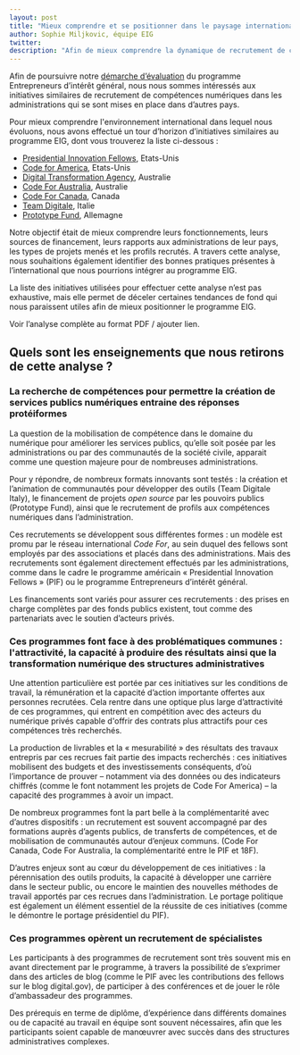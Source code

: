 ```yaml
---
layout: post
title: "Mieux comprendre et se positionner dans le paysage international des initiatives de recrutement de compétences numériques dans l'administration"
author: Sophie Miljkovic, équipe EIG
twitter: 
description: "Afin de mieux comprendre la dynamique de recrutement de compétences numérique pour répondre à des problèmes publics dans laquelle le programme EIG s'inscrit, nous avons effectué une analyse comparative de certaines de ces initiatives."
---
```


Afin de poursuivre notre [démarche d’évaluation](https://entrepreneur-interet-general.etalab.gouv.fr/blog/2019/06/12/demarche-mesure-impact-eig.html) du programme Entrepreneurs d’intérêt général, nous nous sommes intéressés aux initiatives similaires de recrutement de compétences numériques dans les administrations qui se sont mises en place dans d’autres pays.

Pour mieux comprendre l'environnement international dans lequel nous évoluons, nous avons effectué un tour d’horizon d’initiatives similaires au programme EIG, dont vous trouverez la liste ci-dessous : 
- [Presidential Innovation Fellows](https://presidentialinnovationfellows.gov/), Etats-Unis
- [Code for America](https://www.codeforamerica.org/), Etats-Unis
- [Digital Transformation Agency](https://www.dta.gov.au/), Australie
- [Code For Australia](https://codeforaustralia.org/), Australie
- [Code For Canada](https://codeforaustralia.org/), Canada
- [Team Digitale](https://teamdigitale.governo.it/), Italie
- [Prototype Fund](https://prototypefund.de/), Allemagne

Notre objectif était de mieux comprendre leurs fonctionnements, leurs sources de financement, leurs rapports aux administrations de leur pays, les types de projets menés et les profils recrutés. A travers cette analyse, nous souhaitions également identifier des bonnes pratiques présentes à l’international que nous pourrions intégrer au programme EIG.

La liste des initiatives utilisées pour effectuer cette analyse n’est pas exhaustive, mais elle permet de déceler certaines tendances de fond qui nous paraissent utiles afin de mieux positionner le programme EIG.

Voir l’analyse complète au format PDF / ajouter lien.

## Quels sont les enseignements que nous retirons de cette analyse ? 

### La recherche de compétences pour permettre la création de services publics numériques entraine des réponses protéiformes 

La question de la mobilisation de compétence dans le domaine du numérique pour améliorer les services publics, qu’elle soit posée par les administrations ou par des communautés de la société civile, apparait comme une question majeure pour de nombreuses administrations.

Pour y répondre, de nombreux formats innovants sont testés : la création et l’animation de communautés pour développer des outils (Team Digitale Italy), le financement de projets *open source* par les pouvoirs publics (Prototype Fund), ainsi que le recrutement de profils aux compétences numériques dans l’administration.

Ces recrutements se développent sous différentes formes : un modèle est promu par le réseau international *Code For*, au sein duquel des fellows sont employés par des associations et placés dans des administrations. Mais des recrutements sont également directement effectués par les administrations, comme dans le cadre le programme américain « Presidential Innovation Fellows » (PIF) ou le programme Entrepreneurs d’intérêt général.

Les financements sont variés pour assurer ces recrutements : des prises en charge complètes par des fonds publics existent, tout comme des partenariats avec le soutien d’acteurs privés.

### Ces programmes font face à des problématiques communes : l'attractivité, la capacité à produire des résultats ainsi que la transformation numérique des structures administratives

Une attention particulière est portée par ces initiatives sur les conditions de travail, la rémunération et la capacité d’action importante offertes aux personnes recrutées. Cela rentre dans une optique plus large d’attractivité de ces programmes, qui entrent en compétition avec des acteurs du numérique privés capable d'offrir des contrats plus attractifs pour ces compétences très recherchés.

La production de livrables et la « mesurabilité » des résultats des travaux entrepris par ces recrues fait partie des impacts recherchés : ces initiatives mobilisent des budgets et des investissements conséquents, d’où l’importance de prouver – notamment via des données ou des indicateurs chiffrés (comme le font notamment les projets de Code For America) – la capacité des programmes à avoir un impact.

De nombreux programmes font la part belle à la complémentarité avec d’autres dispositifs : un recrutement est souvent accompagné par des formations auprès d’agents publics, de transferts de compétences, et de mobilisation de communautés autour d’enjeux communs. (Code For Canada, Code For Australia, la complémentarité entre le PIF et 18F).

D’autres enjeux sont au cœur du développement de ces initiatives : la pérennisation des outils produits, la capacité à développer une carrière dans le secteur public, ou encore le maintien des nouvelles méthodes de travail apportés par ces recrues dans l’administration. Le portage politique est également un élément essentiel de la réussite de ces initiatives (comme le démontre le portage présidentiel du PIF).

### Ces programmes opèrent un recrutement de spécialistes 

Les participants à des programmes de recrutement sont très souvent mis en avant directement par le programme, à travers la possibilité de s’exprimer dans des articles de blog (comme le PIF avec les contributions des fellows sur le blog digital.gov), de participer à des conférences et de jouer le rôle d’ambassadeur des programmes.

Des prérequis en terme de diplôme, d’expérience dans différents domaines ou de capacité au travail en équipe sont souvent nécessaires, afin que les participants soient capable de manœuvrer avec succès dans des structures administratives complexes.
